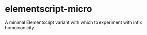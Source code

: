 elementscript-micro
===================

A minimal Elementscript variant with which to experiment with infix homoiconicity.
